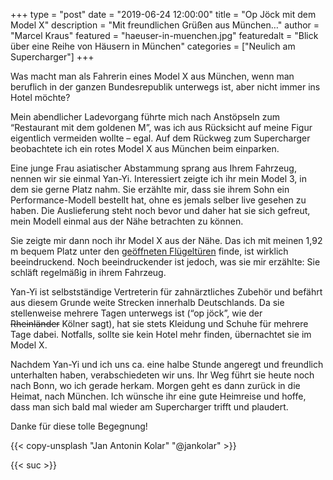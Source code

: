 +++
type = "post"
date = "2019-06-24 12:00:00"
title = "Op Jöck mit dem Model X"
description = "Mit freundlichen Grüßen aus München…"
author = "Marcel Kraus"
featured = "haeuser-in-muenchen.jpg"
featuredalt = "Blick über eine Reihe von Häusern in München"
categories = ["Neulich am Supercharger"]
+++

Was macht man als Fahrerin eines Model X aus München, wenn man beruflich in der ganzen Bundesrepublik unterwegs ist, aber nicht immer ins Hotel möchte?

Mein abendlicher Ladevorgang führte mich nach Anstöpseln zum “Restaurant mit dem goldenen M”, was ich aus Rücksicht auf meine Figur eigentlich vermeiden wollte – egal. Auf dem Rückweg zum Supercharger beobachtete ich ein rotes Model X aus München beim einparken.

Eine junge Frau asiatischer Abstammung sprang aus Ihrem Fahrzeug, nennen wir sie einmal Yan-Yi. Interessiert zeigte ich ihr mein Model 3, in dem sie gerne Platz nahm. Sie erzählte mir, dass sie ihrem Sohn ein Performance-Modell bestellt hat, ohne es jemals selber live gesehen zu haben. Die Auslieferung steht noch bevor und daher hat sie sich gefreut, mein Modell einmal aus der Nähe betrachten zu können.

Sie zeigte mir dann noch ihr Model X aus der Nähe. Das ich mit meinen 1,92 m bequem Platz unter den [geöffneten Flügeltüren](https://de.wikipedia.org/wiki/Flügeltür) finde, ist wirklich beeindruckend. Noch beeindruckender ist jedoch, was sie mir erzählte: Sie schläft regelmäßig in ihrem Fahrzeug.

Yan-Yi ist selbstständige Vertreterin für zahnärztliches Zubehör und befährt aus diesem Grunde weite Strecken innerhalb Deutschlands. Da sie stellenweise mehrere Tagen unterwegs ist (“op jöck”, wie der ~~Rheinländer~~ Kölner sagt), hat sie stets Kleidung und Schuhe für mehrere Tage dabei. Notfalls, sollte sie kein Hotel mehr finden, übernachtet sie im Model X.

Nachdem Yan-Yi und ich uns ca. eine halbe Stunde angeregt und freundlich unterhalten haben, verabschiedeten wir uns. Ihr Weg führt sie heute noch nach Bonn, wo ich gerade herkam. Morgen geht es dann zurück in die Heimat, nach München. Ich wünsche ihr eine gute Heimreise und hoffe, dass man sich bald mal wieder am Supercharger trifft und plaudert.

Danke für diese tolle Begegnung!

{{< copy-unsplash "Jan Antonin Kolar" "@jankolar" >}}

{{< suc >}}
